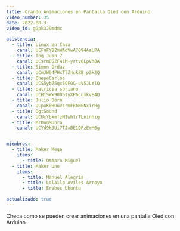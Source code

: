 ```yaml
---
title: Crando Animaciones en Pantalla Oled con Arduino
video_number: 35
date: 2022-08-3
video_id: gGpk3J9mdmc

asistencia:
  - title: Linux en Casa
    canal: UCFnFYB2mWAdVwA7Q94AaLPA
  - title: Ing Juan Z
    canal: UCsrmEGZF41M-yrtv6LpVh8A
  - title: Simon Ordaz
    canal: UCmJW64PHxTlZ4ukZB_pSk2Q
  - title: ChepeCarlos
    canal: UCS5yb75qx5GFOG-uV5JLYlQ
  - title: patricia soriano
    canal: UCHISWx90D5IyXP6cuxkvE4Q
  - title: Julio Bora
    canal: UCpuK8BOuVsrmFRbNENxirHg
  - title: OgtSound
    canal: UCUxYbkmfzMIwhlrTLninhig
  - title: MrDonMunra
    canal: UCYd9k3Ui7TJxBE1QPzErM6g


miembros:
  - title: Maker Mega
    items:
      - title: Otmaro Miguel      
  - title: Maker Uno
    items:
      - title: Manuel Alegría
      - title: Lolailo Aviles Arroyo
      - title: Erebos Ubuntu

actualizado: true
---
```


Checa como se pueden crear animaciones en una pantalla Oled con Arduino
